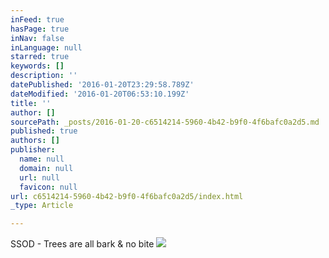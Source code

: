 ```yaml
---
inFeed: true
hasPage: true
inNav: false
inLanguage: null
starred: true
keywords: []
description: ''
datePublished: '2016-01-20T23:29:58.789Z'
dateModified: '2016-01-20T06:53:10.199Z'
title: ''
author: []
sourcePath: _posts/2016-01-20-c6514214-5960-4b42-b9f0-4f6bafc0a2d5.md
published: true
authors: []
publisher:
  name: null
  domain: null
  url: null
  favicon: null
url: c6514214-5960-4b42-b9f0-4f6bafc0a2d5/index.html
_type: Article

---
```

SSOD - Trees are all bark & no bite
![](https://s3-us-west-2.amazonaws.com/the-grid-img/p/d2e4f8c96f8ab3c38c366d7d60ab12b8c121805b.jpg)